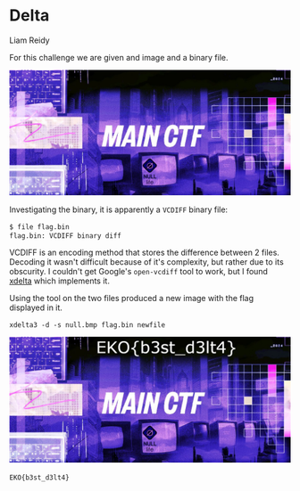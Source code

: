 # Delta
Liam Reidy

For this challenge we are given and image and a binary file.

![image](./null.bmp)

Investigating the binary, it is apparently a `VCDIFF` binary file:

```
$ file flag.bin
flag.bin: VCDIFF binary diff
```

VCDIFF is an encoding method that stores the difference between 2 files. Decoding it wasn't difficult because of it's complexity, but rather due to its obscurity. I couldn't get Google's `open-vcdiff` tool to work, but I found [xdelta](https://github.com/jmacd/xdelta) which implements it.

Using the tool on the two files produced a new image with the flag displayed in it.

```
xdelta3 -d -s null.bmp flag.bin newfile
```

![image](./newfile.bmp)

`EKO{b3st_d3lt4}`
